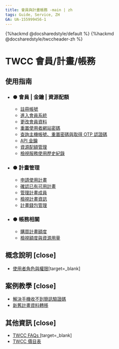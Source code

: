```yaml
---
title: 會員與計畫帳務 -main | zh
tags: Guide, Service, ZH
GA: UA-155999456-1
---
```


{%hackmd @docsharedstyle/default %}
{%hackmd @docsharedstyle/twccheader-zh %}

# TWCC 會員/計畫/帳務

使用指南 <i class="fa fa-book" aria-hidden="true"></i>  
---

- ### ● 會員 | 金鑰 | 資源配額
    - [註冊帳號](https://man.twcc.ai/@twccdocs/guide-service-signup-zh)
    - [進入會員系統](https://man.twcc.ai/@twsdocs/howto-service-access-service-zh)
    - [更改會員資料](https://man.twcc.ai/@twccdocs/guide-service-update-your-info-zh)
    - [重置使用者網站密碼](https://man.twcc.ai/@twccdocs/guide-service-reset-portal-pwd-zh)
    - [查詢主機帳號、重置密碼與取得 OTP 認證碼](https://man.twcc.ai/@twccdocs/guide-service-hostname-pwd-otp-zh)
    - [API 金鑰](https://man.twcc.ai/@twccdocs/HJYrLYukr?type=view#API-%E9%87%91%E9%91%B0%E7%AE%A1%E7%90%86)
    - [資源配額管理](https://man.twcc.ai/@twccdocs/HJYrLYukr?type=view#%E8%B3%87%E6%BA%90%E9%85%8D%E9%A1%8D%E7%AE%A1%E7%90%86)
    - [檢視服務使用歷史紀錄](https://man.twcc.ai/@twccdocs/guide-service-user-activity-history-zh)

- ### ● 計畫管理
    - [申請使用計畫](https://man.twcc.ai/@twccdocs/apply-project-and-credit-zh)
    - [確認已有可用計畫](https://man.twcc.ai/@twccdocs/guide-service-project-availability-zh)
    - [管理計畫成員](https://man.twcc.ai/@twccdocs/guide-service-manage-project-team-zh)
    - [檢視計畫資訊](https://man.twcc.ai/@twccdocs/BkzBO0j6N?type=view)
    - [計畫錢包管理](https://man.twcc.ai/@twccdocs/guide-service-manage-project-wallet-zh)

- ### ● 帳務相關
    - [購買計畫額度](https://man.twcc.ai/@twccdocs/S17dwAja4?type=view)
    - [檢視額度與資源用量](https://man.twcc.ai/@twccdocs/guide-service-view-billing-resource-usage-zh)

概念說明 <i class="fa fa-commenting-o" aria-hidden="true"></i> [close]
---
- [使用者角色與權限](https://man.twcc.ai/@twccdocs/role-main-zh/https%3A%2F%2Fman.twcc.ai%2F%40twccdocs%2Frole-overview-zh)[target=_blank]

案例教學 <i class="fa fa-lightbulb-o" aria-hidden="true"></i> [close]
---
- [解決手機收不到簡訊驗證碼](https://man.twcc.ai/@twccdocs/howo-service-receive-verif-phone-zh)
- [新舊計畫資料轉移](https://man.twcc.ai/@twccdocs/howto-project-data-transfer-zh)

其他資訊 <i class="fa fa-info-circle" aria-hidden="true"></i> [close]
---
- [TWCC FAQs <i class="fa fa-question-circle" aria-hidden="true"></i>](https://man.twcc.ai/@twccdocs/faq-zh/https%3A%2F%2Fman.twcc.ai%2F%40twccdocs%2Ffaq-membership-project-billing-zh)[target=_blank]
- [TWCC 價目表 <i class="fa fa-th-list" aria-hidden="true"></i>](https://man.twcc.ai/@twccdocs/SJWlN3YDr)
